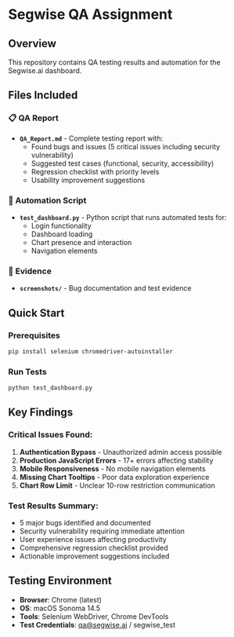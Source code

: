 # Segwise QA Assignment

## Overview
This repository contains QA testing results and automation for the Segwise.ai dashboard.

## Files Included

### 📋 QA Report
- **`QA_Report.md`** - Complete testing report with:
  - Found bugs and issues (5 critical issues including security vulnerability)
  - Suggested test cases (functional, security, accessibility)
  - Regression checklist with priority levels
  - Usability improvement suggestions

### 🤖 Automation Script
- **`test_dashboard.py`** - Python script that runs automated tests for:
  - Login functionality
  - Dashboard loading
  - Chart presence and interaction
  - Navigation elements

### 📸 Evidence
- **`screenshots/`** - Bug documentation and test evidence

## Quick Start

### Prerequisites
```bash
pip install selenium chromedriver-autoinstaller
```

### Run Tests
```bash
python test_dashboard.py
```

## Key Findings

### Critical Issues Found:
1. **Authentication Bypass** - Unauthorized admin access possible
2. **Production JavaScript Errors** - 17+ errors affecting stability
3. **Mobile Responsiveness** - No mobile navigation elements
4. **Missing Chart Tooltips** - Poor data exploration experience
5. **Chart Row Limit** - Unclear 10-row restriction communication

### Test Results Summary:
- 5 major bugs identified and documented
- Security vulnerability requiring immediate attention
- User experience issues affecting productivity
- Comprehensive regression checklist provided
- Actionable improvement suggestions included

## Testing Environment
- **Browser**: Chrome (latest)
- **OS**: macOS Sonoma 14.5
- **Tools**: Selenium WebDriver, Chrome DevTools
- **Test Credentials**: qa@segwise.ai / segwise_test
